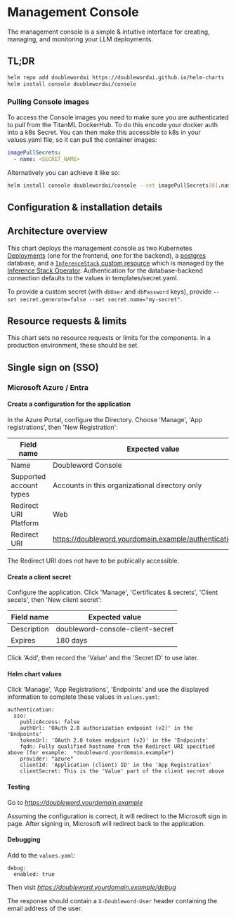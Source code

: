 # Management Console

The management console is a simple & intuitive interface for creating, managing, and monitoring your LLM deployments.

## TL;DR

```bash
helm repo add doublewordai https://doublewordai.github.io/helm-charts
helm install console doublewordai/console
```

### Pulling Console images

To access the Console images you need to make sure you are authenticated to pull from the TitanML DockerHub. To do this encode your docker auth into a k8s Secret. You can then make this accessible to k8s in your values.yaml file, so it can pull the container images:

```yaml
imagePullSecrets:
  - name: <SECRET_NAME>
```

Alternatively you can achieve it like so:

```bash
helm install console doublewordai/console --set imagePullSecrets[0].name=<SECRET_NAME>
```

## Configuration & installation details

## Architecture overview

This chart deploys the management console as two Kubernetes [Deployments](https://kubernetes.io/docs/concepts/workloads/controllers/deployment/) (one for the frontend, one for the backend), a [postgres](https://www.postgresql.org/) database, and a [`InferenceStack` custom resource](https://github.com/doublewordai/helm-charts/charts/inference-stack) which is managed by the [Inference Stack Operator](./../../operator-lifecycle-manager/README.md).
Authentication for the database-backend connection defaults to the values in templates/secret.yaml.

To provide a custom secret (with `dbUser` and `dbPassword` keys), provide `--set secret.generate=false --set secret.name="my-secret"`.

## Resource requests & limits

This chart sets no resource requests or limits for the components.
In a production environment, these should be set.

## Single sign on (SSO)

### Microsoft Azure / Entra

#### Create a configuration for the application

In the Azure Portal, configure the Directory.   Choose 'Manage', 'App registrations', then 'New Registration':

| Field name              | Expected value                                             |
| ----------------------- | ---------------------------------------------------------- |
| Name                    | Doubleword Console                                         |
| Supported account types | Accounts in this organizational directory only             |
| Redirect URI Platform   | Web                                                        |
| Redirect URI            | https://doubleword.yourdomain.example/authentication/auth  |
                          
The Redirect URI does not have to be publically accessible.

#### Create a client secret

Configure the application.  Click 'Manage', 'Certificates & secrets', 'Client secets', then 'New client secret':

| Field name  | Expected value                   |
| ----------- | -------------------------------- |
| Description | doubleword-console-client-secret |
| Expires     | 180 days                         |

Click 'Add', then record the 'Value' and the 'Secret ID' to use later.

#### Helm chart values

Click 'Manage', 'App Registrations', 'Endpoints' and use the displayed information to complete these values in `values.yaml`:

```
authentication:
  sso:
    publicAccess: false
    authUrl: 'OAuth 2.0 authorization endpoint (v2)' in the 'Endpoints'
    tokenUrl: 'OAuth 2.0 token endpoint (v2)' in the 'Endpoints'
    fqdn: Fully qualified hostname from the Redirect URI specified above (for example:  *doubleword.yourdomain.example*)
    provider: "azure"
    clientId: 'Application (client) ID' in the 'App Registration'
    clientSecret: This is the 'Value' part of the client secret above
```

#### Testing

Go to *https://doubleword.yourdomain.example*

Assuming the configuration is correct, it will redirect to the Microsoft sign in page. After signing in, Microsoft will redirect back to the application.

#### Debugging

Add to the `values.yaml`:

```
debug:
  enabled: true
```

Then visit *https://doubleword.yourdomain.example/debug*

The response should contain a `X-Doubleword-User` header containing the email address of the user.






